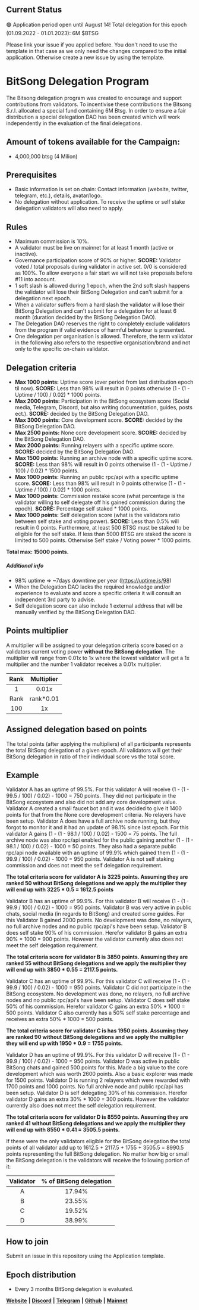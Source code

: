 ## Current Status
🟢 Application period open until August 14!
Total delegation for this epoch (01.09.2022 - 01.01.2023): 6M $BTSG

Please link your issue if you applied before. You don't need to use the template in that case as we only need the changes compared to the initial application. Otherwise create a new issue by using the template.



# BitSong Delegation Program

The Bitsong delegation program was created to encourage and support contributions from validators. To incentivise these contributions the Bitsong S.r.l. allocated a special fund containing 6M Btsg. In order to ensure a fair distribution a special delegation DAO has been created which will work independently in the evaluation of the final delegations.

## Amount of tokens available for the Campaign:

- 4,000,000 btsg (4 Milion)

## Prerequisites

- Basic information is set on chain: Contact information (website, twitter, telegram, etc.), details, avatar/logo.
- No delegation without application. To receive the uptime or self stake delegation validators will also need to apply. 

## Rules

- Maximum commission is 10%.
- A validator must be live on mainnet for at least 1 month (active or inactive).
- Governance participation score of 90% or higher. **SCORE:** Validator voted / total proposals during validator in active set. 0/0 is considered as 100%. To allow everyone a fair start we will not take proposals before #11 into account.
- 1 soft slash is allowed during 1 epoch, when the 2nd soft slash happens the validator will lose their BitSong Delegation and can't submit for a delegation next epoch.
- When a validator suffers from a hard slash the validator will lose their BitSong Delegation and can't submit for a delegation for at least 6 month (duration decided by the BitSong Delegation DAO).
- The Delegation DAO reserves the right to completely exclude validators from the program if valid evidence of harmful behaviour is presented.
- One delegation per organisation is allowed. Therefore, the term validator in the following also refers to the respective organisation/brand and not only to the specific on-chain validator.

## Delegation criteria

- **Max 1000 points:** Uptime score (over period from last distribution epoch til now). **SCORE:** Less than 98% will result in 0 points otherwise (1 - (1 - Uptime / 100) / 0.02) \* 1000 points.
- **Max 2000 points:** Participation in the BitSong ecosystem score (Social media, Telegram, Discord, but also writing documentation, guides, posts ect.). **SCORE:** decided by the BitSong Delegation DAO.
- **Max 3000 points:** Core development score. **SCORE:** decided by the BitSong Delegation DAO.
- **Max 2500 points:** None core development score. **SCORE:** decided by the BitSong Delegation DAO.
- **Max 2000 points:** Running relayers with a specific uptime score. **SCORE:** decided by the BitSong Delegation DAO.
- **Max 1500 points:** Running an archive node with a specific uptime score. **SCORE:** Less than 98% will result in 0 points otherwise (1 - (1 - Uptime / 100) / 0.02) \* 1500 points.
- **Max 1000 points:** Running an public rpc/api with a specific uptime score. **SCORE:** Less than 98% will result in 0 points otherwise (1 - (1 - Uptime / 100) / 0.02) \* 1000 points.
- **Max 1000 points:** Commission restake score (what percentage is the validator willing to self delegate off his gained commission during the epoch). **SCORE:** Percentage self staked \* 1000 points.
- **Max 1000 points:** Self delegation score (what is the validators ratio between self stake and voting power). **SCORE:** Less than 0.5% will result in 0 points. Furthermore, at least 500 BTSG must be staked to be eligible for the self stake. If less than 5000 BTSG are staked the score is limited to 500 points. Otherwise Self stake / Voting power \* 1000 points. 

**Total max: 15000 points.**

##### Additional info

- 98% uptime => ~7days downtime per year (https://uptime.is/98)
- When the Delegation DAO lacks the required knowledge and/or experience to evaluate and score a specific criteria it will consult an independent 3rd party to advise.
- Self delegation score can also include 1 external address that will be manually verified by the BitSong Delegation DAO.

## Points multiplier

A multiplier will be assigned to your delegation criteria score based on a validators current voting power **without the BitSong delegation**. The multiplier will range from 0.01x to 1x where the lowest validator will get a 1x multiplier and the number 1 validator receives a 0.01x multiplier.

| Rank | Multiplier |
| :--: | :--------: |
|  1   |   0.01x    |
| Rank | rank\*0.01 |
| 100  |     1x     |

## Assigned delegation based on points

The total points (after applying the multipliers) of all participants represents the total BitSong delegation of a given epoch. All validators will get their BitSong delegation in ratio of their individual score vs the total score.

## Example

Validator A has an uptime of 99.5%. For this validator A will receive (1 - (1 - 99.5 / 100) / 0.02) - 1000 = 750 points. They did not participate in the BitSong ecosystem and also did not add any core development value. Validator A created a small faucet bot and it was decided to give it 1400 points for that from the None core development criteria. No relayers have been setup. Validator A does have a full archive node running, but they forgot to monitor it and it had an update of 98.1% since last epoch. For this validator A gains (1 - (1 - 98.1 / 100) / 0.02) - 1500 = 75 points. The full archive node was also rpc/api enabled for the public gaining another (1 - (1 - 98.1 / 100) / 0.02) - 1000 = 50 points. They also had a separate public rpc/api node available with an uptime of 99.9% which gained them (1 - (1 - 99.9 / 100) / 0.02) - 1000 = 950 points. Validator A is not self staking commission and does not meet the self delegation requirement.

**The total criteria score for validator A is 3225 points. Assuming they are ranked 50 without BitSong delegations and we apply the multiplier they will end up with 3225 \* 0.5 = 1612.5 points**

Validator B has an uptime of 99.9%. For this validator B will receive (1 - (1 - 99.9 / 100) / 0.02) - 1000 = 950 points. Validator B was very active in public chats, social media (in regards to BitSong) and created some guides. For this Validator B gained 2000 points. No development was done, no relayers, no full archive nodes and no public rpc/api's have been setup. Validator B does self stake 90% of his commission. Herefor validator B gains an extra 90% \* 1000 = 900 points. However the validator currently also does not meet the self delegation requirement.

**The total criteria score for validator B is 3850 points. Assuming they are ranked 55 without BitSong delegations and we apply the multiplier they will end up with 3850 \* 0.55 = 2117.5 points.**

Validator C has an uptime of 99.9%. For this validator C will receive (1 - (1 - 99.9 / 100) / 0.02) - 1000 = 950 points. Validator C did not participate in the BitSong ecosystem. No development was done, no relayers, no full archive nodes and no public rpc/api's have been setup. Validator C does self stake 50% of his commission. Herefor validator C gains an extra 50% \* 1000 = 500 points. Validator C also currently has a 50% self stake percentage and receives an extra 50% \* 1000 = 500 points.

**The total criteria score for validator C is has 1950 points. Assuming they are ranked 90 without BitSong delegations and we apply the multiplier they will end up with 1950 \* 0.9 = 1755 points.**

Validator D has an uptime of 99.9%. For this validator D will receive (1 - (1 - 99.9 / 100) / 0.02) - 1000 = 950 points. Validator D was active in public BitSong chats and gained 500 points for this. Made a big value to the core development which was worth 2600 points. Also a basic explorer was made for 1500 points. Validator D is running 2 relayers which were rewarded with 1700 points and 1000 points. No full archive node and public rpc/api has been setup. Validator D is self delegating 30% of his commission. Herefor validator D gains an extra 30% \* 1000 = 300 points. However the validator currently also does not meet the self delegation requirement.

**The total criteria score for validator D is 8550 points. Assuming they are ranked 41 without BitSong delegations and we apply the multiplier they will end up with 8550 \* 0.41 = 3505.5 points.**

If these were the only validators eligible for the BitSong delegation the total points of all validator add up to 1612.5 + 2117.5 + 1755 + 3505.5 = 8990.5 points representing the full BitSong delegation. No matter how big or small the BitSong delegation is the validators will receive the following portion of it:

| Validator | % of BitSong delegation |
| :-------: | :---------------------: |
|     A     |         17.94%          |
|     B     |         23.55%          |
|     C     |         19.52%          |
|     D     |         38.99%          |

## How to join

Submit an issue in this repository using the Application template.

## Epoch distribution

- Every 3 months BitSong delegation is evaluated.

[**Website**](https://bitsong.io/) **|** [**Discord**](https://discord.gg/E3qEnzb) **|** [**Telegram**](https://t.me/BitSongOfficial) **|** [**Github**](https://github.com/bitsongofficial/go-bitsong) **|** **[Mainnet](https://explorebitsong.com/)**

